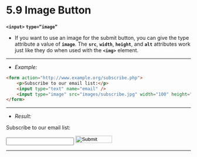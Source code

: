 # 5.9 Image Button

**`<input>`**
**`type=“image”`**
- If you want to use an image for the submit button, you can give the type attribute a value of **`image`**. The **`src`**, **`width`**, **`height`**, and **`alt`** attributes work just like they do when used with the **`<img>`** element.

---
- *Example:*
```html
<form action="http://www.example.org/subscribe.php">
	<p>Subscribe to our email list:</p>
	<input type="text" name="email" />
	<input type="image" src="images/subscribe.jpg" width="100" height="20" />
</form>
```

---
- *Result:*
<form action="http://www.example.org/subscribe.php">
	<p>Subscribe to our email list:</p>
	<input type="text" name="email" />
	<input type="image" src="images/subscribe.jpg" width="100" height="20" />
</form>

---
